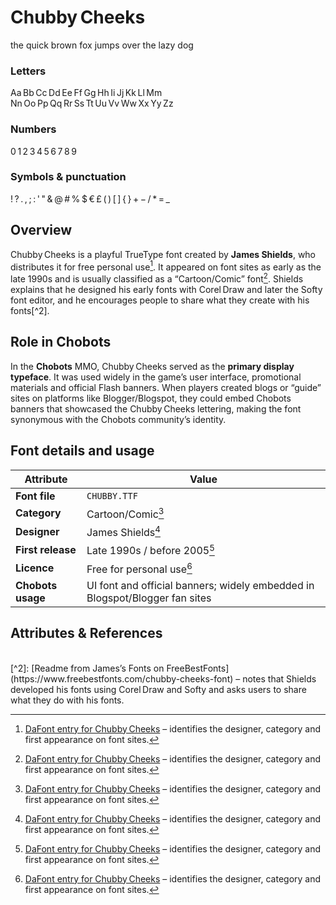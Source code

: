 # Chubby Cheeks

<!-- Show the sample first -->
<span class="font-chubby font-sample">
  the quick brown fox jumps over the lazy dog
</span>

### Letters
<div class="font-chubby font-sample">
  Aa Bb Cc Dd Ee Ff Gg Hh Ii Jj Kk Ll Mm 
  Nn Oo Pp Qq Rr Ss Tt Uu Vv Ww Xx Yy Zz
</div>

### Numbers
<div class="font-chubby font-sample">
  0 1 2 3 4 5 6 7 8 9
</div>

### Symbols & punctuation
<div class="font-chubby font-sample">
  ! ? . , ; : ' " & @ # % $ € £ ( ) [ ] { } + − / * = _
</div>

## Overview

Chubby Cheeks is a playful TrueType font created by **James Shields**, who distributes it for free personal use[^1].  It appeared on font sites as early as the late 1990s and is usually classified as a “Cartoon/Comic” font[^1].  Shields explains that he designed his early fonts with Corel Draw and later the Softy font editor, and he encourages people to share what they create with his fonts[^2].

## Role in Chobots

In the **Chobots** MMO, Chubby Cheeks served as the **primary display typeface**.  It was used widely in the game’s user interface, promotional materials and official Flash banners.  When players created blogs or “guide” sites on platforms like Blogger/Blogspot, they could embed Chobots banners that showcased the Chubby Cheeks lettering, making the font synonymous with the Chobots community’s identity.

## Font details and usage

| Attribute       | Value                                                                                              |
|-----------------|----------------------------------------------------------------------------------------------------|
| **Font file**   | `CHUBBY.TTF`                                                                                       |
| **Category**    | Cartoon/Comic[^1]                                                                                  |
| **Designer**    | James Shields[^1]                                                                                  |
| **First release** | Late 1990s / before 2005[^1]                                                                     |
| **Licence**     | Free for personal use[^1]                                                                          |
| **Chobots usage** | UI font and official banners; widely embedded in Blogspot/Blogger fan sites              |

## Attributes & References
[^1]: [DaFont entry for Chubby Cheeks](https://www.dafont.com/chubby-cheeks.font) – identifies the designer, category and first appearance on font sites.
<br>
[^2]: [Readme from James’s Fonts on FreeBestFonts](https://www.freebestfonts.com/chubby-cheeks-font) – notes that Shields developed his fonts using Corel Draw and Softy and asks users to share what they do with his fonts.

<!-- Comment Out AI Disclaimer
## AI Disclaimer
<div style="background: linear-gradient(90deg, rgba(0, 163, 108, 0.9), rgba(14, 179, 110, 0.9)); color: white; padding: 1em; border-radius: 10px; text-align: center; margin-bottom: 20px;">
  🤖 <strong>This article was created with assistance from ChatGPT</strong><br/>
  AI tools were used to help draft, modify or migrate content from legacy sources. All AI-assisted pages are reviewed for accuracy and must be appropriately tagged.
  <br><small>Look for AI tags at the top or bottom of the article to learn more.</small>
</div>
-->